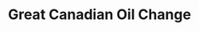 ---
title: "Great Canadian Oil Change"
url: /napanee/great-canadian-oil-change/
shop: car repair
---